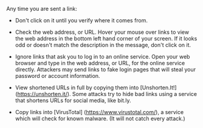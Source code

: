 [Title]: # (Links)
[Order]: # (5)

Any time you are sent a link: 

* Don't click on it until you verify where it comes from. 

* Check the web address, or URL. Hover your mouse over links to view the web address in the bottom left hand corner of your screen. If it looks odd or doesn't match the description in the message, don't click on it.

* Ignore links that ask you to log in to an online service. Open your web browser and type in the web address, or URL, for the online service directly. Attackers may send links to fake login pages that will steal your password or account information.  

* View shortened URLs in full by copying them into [Unshorten.It!] (https://unshorten.it/). 
Some attacks try to hide bad links using a service that shortens URLs for social media, like bit.ly. 

* Copy links into [VirusTotal] (https://www.virustotal.com/), a service which will check for known malware. (It will not catch every attack.)
